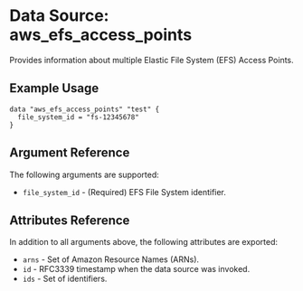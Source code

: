 
# Data Source: aws_efs_access_points

Provides information about multiple Elastic File System (EFS) Access Points.

## Example Usage

```hcl
data "aws_efs_access_points" "test" {
  file_system_id = "fs-12345678"
}
```

## Argument Reference

The following arguments are supported:

* `file_system_id` - (Required) EFS File System identifier.

## Attributes Reference

In addition to all arguments above, the following attributes are exported:

* `arns` - Set of Amazon Resource Names (ARNs).
* `id` - RFC3339 timestamp when the data source was invoked.
* `ids` - Set of identifiers.
